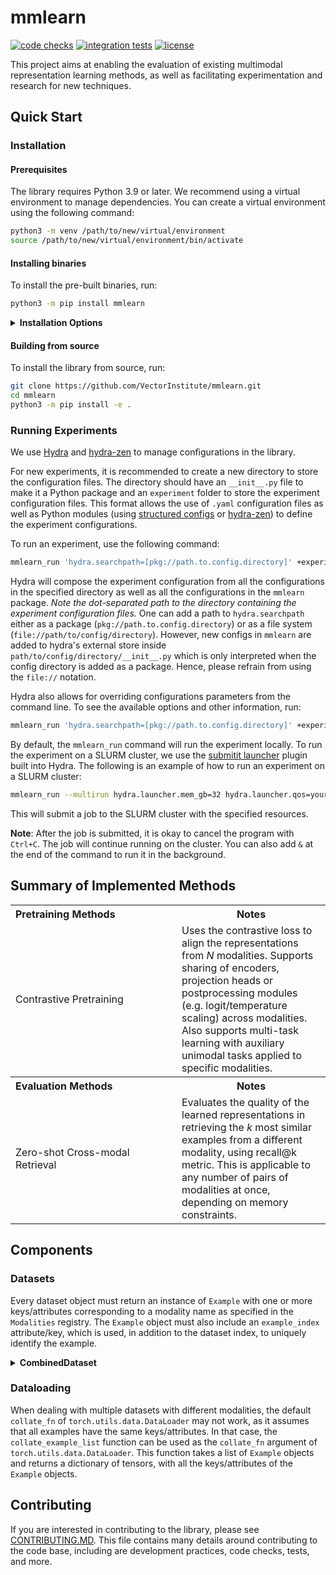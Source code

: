 # mmlearn
[![code checks](https://github.com/VectorInstitute/mmlearn/actions/workflows/code_checks.yml/badge.svg)](https://github.com/VectorInstitute/mmlearn/actions/workflows/code_checks.yml)
[![integration tests](https://github.com/VectorInstitute/mmlearn/actions/workflows/integration_tests.yml/badge.svg)](https://github.com/VectorInstitute/mmlearn/actions/workflows/integration_tests.yml)
[![license](https://img.shields.io/github/license/VectorInstitute/mmlearn.svg)](https://github.com/VectorInstitute/mmlearn/blob/main/LICENSE)

This project aims at enabling the evaluation of existing multimodal representation learning methods, as well as facilitating
experimentation and research for new techniques.

## Quick Start
### Installation
#### Prerequisites
The library requires Python 3.9 or later. We recommend using a virtual environment to manage dependencies. You can create
a virtual environment using the following command:
```bash
python3 -m venv /path/to/new/virtual/environment
source /path/to/new/virtual/environment/bin/activate
```

#### Installing binaries
To install the pre-built binaries, run:
```bash
python3 -m pip install mmlearn
```

<details>
<summary><b>Installation Options</b></summary>
You can install optional dependencies to enable additional features. Use one or more of the pip extras listed below to
install the desired dependencies.

<table>
<tr>
<th style="text-align: left; width: 150px"> pip extra </th>
<th style="text-align: center"> Dependencies </th>
<th style="text-align: center"> Notes </th>
</tr>

<tr>
<td>
vision
</td>
<td>
"torchvision", "opencv-python", "timm"
</td>
<td>
Enables image processing and vision tasks.
</td>
</tr>

<tr>
<td>
audio
</td>
<td>
"torchaudio"
</td>
<td>
Enables audio processing and tasks.
</td>
</tr>

<tr>
<td>
peft
</td>
<td>
"peft"
</td>
<td>
Uses the <a href=https://huggingface.co/docs/peft/index>PEFT</a> library to enable parameter-efficient fine-tuning.
</td>
</tr>

</table>

For example, to install the library with the `vision` and `audio` extras, run:
```bash
python3 -m pip install mmlearn[vision,audio]
```

</details>

#### Building from source
To install the library from source, run:

```bash
git clone https://github.com/VectorInstitute/mmlearn.git
cd mmlearn
python3 -m pip install -e .
```

### Running Experiments
We use [Hydra](https://hydra.cc/docs/intro/) and [hydra-zen](https://mit-ll-responsible-ai.github.io/hydra-zen/) to manage configurations
in the library.

For new experiments, it is recommended to create a new directory to store the configuration files. The directory should
have an `__init__.py` file to make it a Python package and an `experiment` folder to store the experiment configuration files.
This format allows the use of `.yaml` configuration files as well as Python modules (using [structured configs](https://hydra.cc/docs/tutorials/structured_config/intro/) or [hydra-zen](https://mit-ll-responsible-ai.github.io/hydra-zen/)) to define the experiment configurations.

To run an experiment, use the following command:
```bash
mmlearn_run 'hydra.searchpath=[pkg://path.to.config.directory]' +experiment=<name_of_experiment_yaml_file> experiment=your_experiment_name
```
Hydra will compose the experiment configuration from all the configurations in the specified directory as well as all the
configurations in the `mmlearn` package. *Note the dot-separated path to the directory containing the experiment configuration
files.*
One can add a path to `hydra.searchpath` either as a package (`pkg://path.to.config.directory`) or as a file system
(`file://path/to/config/directory`). However, new configs in `mmlearn` are added to hydra's external store inside
`path/to/config/directory/__init__.py` which is only interpreted when the config directory is added as a package.
Hence, please refrain from using the `file://` notation.

Hydra also allows for overriding configurations parameters from the command line. To see the available options and other information, run:
```bash
mmlearn_run 'hydra.searchpath=[pkg://path.to.config.directory]' +experiment=<name_of_experiment_yaml_file> --help
```

By default, the `mmlearn_run` command will run the experiment locally. To run the experiment on a SLURM cluster, we use
the [submitit launcher](https://hydra.cc/docs/plugins/submitit_launcher/) plugin built into Hydra. The following is an example
of how to run an experiment on a SLURM cluster:
```bash
mmlearn_run --multirun hydra.launcher.mem_gb=32 hydra.launcher.qos=your_qos hydra.launcher.partition=your_partition hydra.launcher.gres=gpu:4 hydra.launcher.cpus_per_task=8 hydra.launcher.tasks_per_node=4 hydra.launcher.nodes=1 hydra.launcher.stderr_to_stdout=true hydra.launcher.timeout_min=60 '+hydra.launcher.additional_parameters={export: ALL}' 'hydra.searchpath=[pkg://path.to.config.directory]' +experiment=<name_of_experiment_yaml_file> experiment=your_experiment_name
```
This will submit a job to the SLURM cluster with the specified resources.

**Note**: After the job is submitted, it is okay to cancel the program with `Ctrl+C`. The job will continue running on
the cluster. You can also add `&` at the end of the command to run it in the background.


## Summary of Implemented Methods
<table>
<tr>
<th style="text-align: left; width: 250px"> Pretraining Methods </th>
<th style="text-align: center"> Notes </th>
</tr>
<tr>
<td>

Contrastive Pretraining
</td>
<td>
Uses the contrastive loss to align the representations from <i>N</i> modalities. Supports sharing of encoders, projection heads
or postprocessing modules (e.g. logit/temperature scaling) across modalities. Also supports multi-task learning with auxiliary
unimodal tasks applied to specific modalities.
</td>
</tr>
<tr>
<th style="text-align: left; width: 250px"> Evaluation Methods </th>
<th style="text-align: center"> Notes </th>
</tr>
<tr>
<td>

Zero-shot Cross-modal Retrieval
</td>
<td>
Evaluates the quality of the learned representations in retrieving the <i>k</i> most similar examples from a different modality,
using recall@k metric. This is applicable to any number of pairs of modalities at once, depending on memory constraints.
</td>
</tr>
</table>

## Components
### Datasets
Every dataset object must return an instance of `Example` with one or more keys/attributes corresponding to a modality name
as specified in the `Modalities` registry. The `Example` object must also include an `example_index` attribute/key, which
is used, in addition to the dataset index, to uniquely identify the example.

<details>
<summary><b>CombinedDataset</b></summary>

The `CombinedDataset` object is used to combine multiple datasets into one. It accepts an iterable of `torch.utils.data.Dataset`
and/or `torch.utils.data.IterableDataset` objects and returns an `Example` object from one of the datasets, given an index.
Conceptually, the `CombinedDataset` object is a concatenation of the datasets in the input iterable, so the given index
can be mapped to a specific dataset based on the size of the datasets. As iterable-style datasets do not support random access,
the examples from these datasets are returned in order as they are iterated over.

The `CombinedDataset` object also adds a `dataset_index` attribute to the `Example` object, corresponding to the index of
the dataset in the input iterable. Every example returned by the `CombinedDataset` will have an `example_ids` attribute,
which is instance of `Example` containing the same keys/attributes as the original example, with the exception of the
`example_index` and `dataset_index` attributes, with values being a tensor of the `dataset_index` and `example_index`.
</details>

### Dataloading
When dealing with multiple datasets with different modalities, the default `collate_fn` of `torch.utils.data.DataLoader`
may not work, as it assumes that all examples have the same keys/attributes. In that case, the `collate_example_list`
function can be used as the `collate_fn` argument of `torch.utils.data.DataLoader`. This function takes a list of `Example`
objects and returns a dictionary of tensors, with all the keys/attributes of the `Example` objects.

## Contributing

If you are interested in contributing to the library, please see [CONTRIBUTING.MD](CONTRIBUTING.MD). This file contains
many details around contributing to the code base, including are development practices, code checks, tests, and more.
